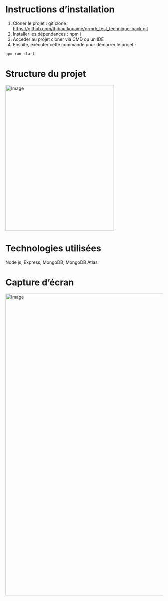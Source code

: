 # Instructions d’installation

1. Cloner le projet : git clone https://github.com/thibautkouame/grmrh_test_technique-back.git
2. Installer les dépendances : npm i
3. Acceder au projet cloner via CMD ou un IDE
4. Ensuite, exécuter cette commande pour démarrer le projet :
   
```bash
npm run start

```

# Structure du projet
<img width="347" height="465" alt="Image" src="https://github.com/user-attachments/assets/567d641a-b044-4320-afc5-472593a9ccbb" />

# Technologies utilisées
Node js, Express, MongoDB, MongoDB Atlas

# Capture d’écran

<img width="1883" height="964" alt="Image" src="https://github.com/user-attachments/assets/a29bc545-e3cf-44e0-9ac6-86ea14d92634" />

